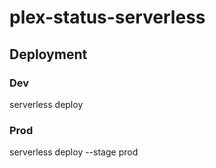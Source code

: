 # plex-status-serverless

## Deployment
### Dev
serverless deploy
### Prod
serverless deploy --stage prod